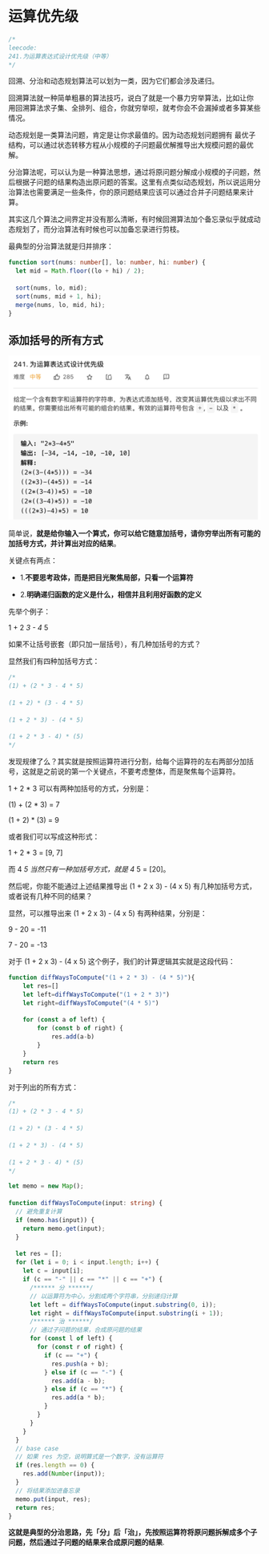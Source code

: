 # 运算优先级

```typescript
/*
leecode:
241.为运算表达式设计优先级（中等）
*/
```

回溯、分治和动态规划算法可以划为一类，因为它们都会涉及递归。

回溯算法就一种简单粗暴的算法技巧，说白了就是一个暴力穷举算法，比如让你 用回溯算法求子集、全排列、组合，你就穷举呗，就考你会不会漏掉或者多算某些情况。

动态规划是一类算法问题，肯定是让你求最值的。因为动态规划问题拥有 最优子结构，可以通过状态转移方程从小规模的子问题最优解推导出大规模问题的最优解。

分治算法呢，可以认为是一种算法思想，通过将原问题分解成小规模的子问题，然后根据子问题的结果构造出原问题的答案。这里有点类似动态规划，所以说运用分治算法也需要满足一些条件，你的原问题结果应该可以通过合并子问题结果来计算。

其实这几个算法之间界定并没有那么清晰，有时候回溯算法加个备忘录似乎就成动态规划了，而分治算法有时候也可以加备忘录进行剪枝。

最典型的分治算法就是归并排序：

```typescript
function sort(nums: number[], lo: number, hi: number) {
  let mid = Math.floor((lo + hi) / 2);

  sort(nums, lo, mid);
  sort(nums, mid + 1, hi);
  merge(nums, lo, mid, hi);
}
```

## 添加括号的所有方式

![分治算法](../../../../resource/blogs/images/algorithm/分治算法.png)

简单说，**就是给你输入一个算式，你可以给它随意加括号，请你穷举出所有可能的加括号方式，并计算出对应的结果**。

关键点有两点：

- 1.**不要思考政体，而是把目光聚焦局部，只看一个运算符**

- 2.**明确递归函数的定义是什么，相信并且利用好函数的定义**

先举个例子：

1 + 2 _3 - 4_ 5

如果不让括号嵌套（即只加一层括号），有几种加括号的方式？

显然我们有四种加括号方式：

```typescript
/*
(1) + (2 * 3 - 4 * 5)

(1 + 2) * (3 - 4 * 5)  

(1 + 2 * 3) - (4 * 5)  

(1 + 2 * 3 - 4) * (5)  
*/
```

发现规律了么？其实就是按照运算符进行分割，给每个运算符的左右两部分加括号，这就是之前说的第一个关键点，不要考虑整体，而是聚焦每个运算符。

1 + 2 \* 3 可以有两种加括号的方式，分别是：

(1) + (2 \* 3) = 7

(1 + 2) \* (3) = 9

或者我们可以写成这种形式：

1 + 2 \* 3 = [9, 7]

而 4 _5 当然只有一种加括号方式，就是 4_ 5 = [20]。

然后呢，你能不能通过上述结果推导出 (1 + 2 x 3) - (4 x 5) 有几种加括号方式，或者说有几种不同的结果？

显然，可以推导出来 (1 + 2 x 3) - (4 x 5) 有两种结果，分别是：

9 - 20 = -11

7 - 20 = -13

对于 (1 + 2 x 3) - (4 x 5) 这个例子，我们的计算逻辑其实就是这段代码：

```typescript
function diffWaysToCompute("(1 + 2 * 3) - (4 * 5)"){
    let res=[]
    let left=diffWaysToCompute("(1 + 2 * 3)")
    let right=diffWaysToCompute("(4 * 5)")

    for (const a of left) {
        for (const b of right) {
            res.add(a-b)
        }
    }
    return res
}
```

对于列出的所有方式：

```typescript
/*
(1) + (2 * 3 - 4 * 5)

(1 + 2) * (3 - 4 * 5)  

(1 + 2 * 3) - (4 * 5)  

(1 + 2 * 3 - 4) * (5)  
*/
```

```typescript
let memo = new Map();

function diffWaysToCompute(input: string) {
  // 避免重复计算
  if (memo.has(input)) {
    return memo.get(input);
  }

  let res = [];
  for (let i = 0; i < input.length; i++) {
    let c = input[i];
    if (c == "-" || c == "*" || c == "+") {
      /****** 分 ******/
      // 以运算符为中心，分割成两个字符串，分别递归计算
      let left = diffWaysToCompute(input.substring(0, i));
      let right = diffWaysToCompute(input.substring(i + 1));
      /****** 治 ******/
      // 通过子问题的结果，合成原问题的结果
      for (const l of left) {
        for (const r of right) {
          if (c == "+") {
            res.push(a + b);
          } else if (c == "-") {
            res.add(a - b);
          } else if (c == "*") {
            res.add(a * b);
          }
        }
      }
    }
  }
  // base case
  // 如果 res 为空，说明算式是一个数字，没有运算符
  if (res.length == 0) {
    res.add(Number(input));
  }
  // 将结果添加进备忘录
  memo.put(input, res);
  return res;
}
```

**这就是典型的分治思路，先「分」后「治」，先按照运算符将原问题拆解成多个子问题，然后通过子问题的结果来合成原问题的结果**.

